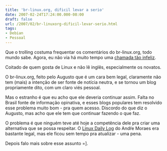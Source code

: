 ```yaml
---
title: 'br-linux.org, dificil levar a serio'
date: 2007-02-24T17:24:00.000-08:00
draft: false
url: /2007/02/br-linuxorg-dificil-levar-serio.html
tags: 
- Debian
- Pessoal
---
```


Que o trolling costuma frequentar os comentários do br-linux.org, todo mundo sabe. Agora, eu não via há muito tempo uma [chamada tão infeliz](http://br-linux.org/linux/comunidade-fedora-da-adeus-a-eric-raymond-e-pede-que-ele-tenha-cuidado-com-a-porta-da-rua).  
  
Coitado de quem gosta de Linux e não lê inglês, especialmente os novatos.  
  
O br-linux.org, feito pelo Augusto que é um cara bem legal, claramente não tem (mais) a intenção de ser fonte de notícia neutra, e se tornou um blog propriamente dito, com um claro viés pessoal.  
  
Mas o estranho é que eu acho que ele deveria continuar assim. Falta no Brasil fonte de informação opinativa, e esses blogs populares tem resolvido esse problema muito bom - pra quem acesso. Discordo do que diz o Augusto, mas acho que ele tem que continuar fazendo o que faz.  
  
O problema é que ninguém teve até hoje a competência dele pra criar uma alternativa que se possa respeitar. O [Linux Daily Log](http://www.linuxdailylog.com/) do Andŕe Moraes era bastante legal, mas ele ficou sem tempo pra atualizar - uma pena.  
  
Depois falo mais sobre esse assunto =\].
